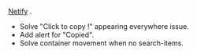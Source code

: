 [Netify](https://trusting-lewin-a1b261.netlify.app/) .

- Solve "Click to copy !" appearing everywhere issue.
- Add alert for "Copied".
- Solve container movement when no search-items.
